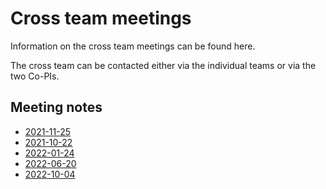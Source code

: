 Cross team meetings
==========================

Information on the cross team meetings can be found here.

The cross team can be contacted either via the individual teams or via the two Co-PIs.

Meeting notes
-------------
  - [2021-11-25](Minutes/20211125.md)
  - [2021-10-22](Minutes/20211022.md)
  - [2022-01-24](Minutes/20220124.md)
  - [2022-06-20](Minutes/20220620.md)
  - [2022-10-04](Minutes/20221004.md)

